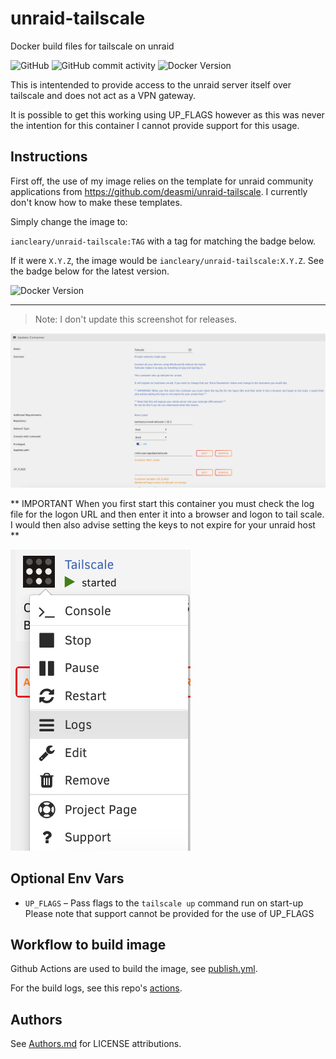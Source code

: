 # unraid-tailscale

Docker build files for tailscale on unraid

![GitHub](https://img.shields.io/github/license/iancleary/unraid-tailscale)
![GitHub commit activity](https://img.shields.io/github/commit-activity/y/iancleary/unraid-tailscale)
![Docker Version](https://img.shields.io/docker/v/iancleary/unraid-tailscale)


This is intentended to provide access to the unraid server itself over tailscale and does not act as a VPN gateway.

It is possible to get this working using UP_FLAGS however as this was never the intention for this container I cannot provide
support for this usage.

## Instructions

First off, the use of my image relies  on the template for unraid community applications from <https://github.com/deasmi/unraid-tailscale>. I currently don't know how to make these templates.  

Simply change the image to:

`iancleary/unraid-tailscale:TAG` with a tag for matching the badge below.

If it were `X.Y.Z`, the image would be `iancleary/unraid-tailscale:X.Y.Z`.  See the badge below for the latest version.

![Docker Version](https://img.shields.io/docker/v/iancleary/unraid-tailscale)

----

> Note: I don't update this screenshot for releases.

![Unraid Docker Template Screenshot](images/Unraid_Template_deasmi_unraid-tailscale.png)

** IMPORTANT When you first start this container you must check the log file for the logon URL and then enter it into a browser and logon to tail scale. I would then also advise setting the keys to not expire for your unraid host **

![Unraid Docker Logs Screenshot](images/Unriad-Tailscale-Logs.png)

## Optional Env Vars

- `UP_FLAGS` &ndash; Pass flags to the `tailscale up` command run on start-up
Please note that support cannot be provided for the use of UP_FLAGS


## Workflow to build image

Github Actions are used to build the image, see [publish.yml](.github/workflows/publish.yml).

For the build logs, see this repo's [actions](https://github.com/iancleary/unraid-tailscale/actions).

## Authors

See [Authors.md](Authors.md) for LICENSE attributions.
